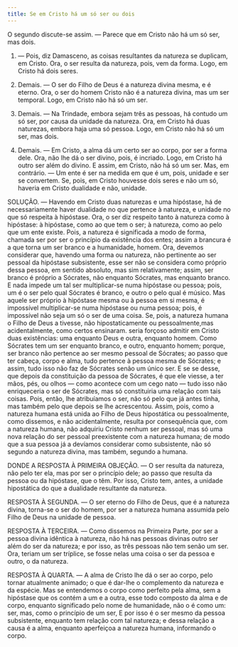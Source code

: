 ```yaml
---
title: Se em Cristo há um só ser ou dois
---
```


O segundo discute-se assim. — Parece que em Cristo não há um só ser, mas dois.  

1. — Pois, diz Damasceno, as coisas resultantes da natureza se duplicam, em Cristo. Ora, o ser resulta da natureza, pois, vem da forma. Logo, em Cristo há dois seres.  

2. Demais. — O ser do Filho de Deus é a natureza divina mesma, e é eterno. Ora, o ser do homem Cristo não é a natureza divina, mas um ser temporal. Logo, em Cristo não há só um ser.  

3. Demais. — Na Trindade, embora sejam três as pessoas, há contudo um só ser, por causa da unidade da natureza. Ora, em Cristo há duas naturezas, embora haja uma só pessoa. Logo, em Cristo não há só um ser, mas dois.  

4. Demais. — Em Cristo, a alma dá um certo ser ao corpo, por ser a forma dele. Ora, não lhe dá o ser divino, pois, é incriado. Logo, em Cristo há outro ser além do divino. E assim, em Cristo, não há só um ser.  Mas, em contrário. — Um ente é ser na medida em que é um, pois, unidade e ser se convertem. Se, pois, em Cristo houvesse dois seres e não um só, haveria em Cristo dualidade e não, unidade. 

SOLUÇÃO. — Havendo em Cristo duas naturezas e uma hipóstase, há de necessariamente haver dualidade no que pertence à natureza, e unidade no que só respeita à hipóstase. Ora, o ser diz respeito tanto à natureza como à hipóstase: à hipóstase, como ao que tem o ser; à natureza, como ao pelo que um ente existe. Pois, a natureza é significada a modo de forma, chamada ser por ser o princípio da existência dos entes; assim a brancura é a que torna um ser branco e a humanidade, homem. Ora, devemos considerar que, havendo uma forma ou natureza, não pertinente ao ser pessoal da hipóstase subsistente, esse ser não se considera como próprio dessa pessoa, em sentido absoluto, mas sim relativamente; assim, ser branco é próprio a Sócrates, não enquanto Sócrates, mas enquanto branco. E nada impede um tal ser multiplicar-se numa hipóstase ou pessoa; pois, um é o ser pelo qual Sócrates é branco, e outro o pelo qual é músico. Mas aquele ser próprio à hipóstase mesma ou à pessoa em si mesma, é impossível multiplicar-se numa hipóstase ou numa pessoa; pois, é impossível não seja um só o ser de uma coisa.  Se, pois, a natureza humana o Filho de Deus a tivesse, não hipostaticamente ou pessoalmente,mas acidentalmente, como certos ensinaram. seria forçoso admitir em Cristo duas existências: uma enquanto Deus e outra, enquanto homem. Como Sócrates tem um ser enquanto branco, e outro, enquanto homem; porque, ser branco não pertence ao ser mesmo pessoal de Sócrates; ao passo que ter cabeça, corpo e alma, tudo pertence à pessoa mesma de Sócrates; e assim, tudo isso não faz de Sócrates senão um único ser. E se se desse, que depois da constituição da pessoa de Sócrates, é que ele viesse, a ter mãos, pés, ou olhos — como acontece com um cego nato — tudo isso não enriqueceria o ser de Sócrates, mas só constituiria uma relação com tais coisas. Pois, então, lhe atribuíamos o ser, não só pelo que já antes tinha, mas também pelo que depois se lhe acrescentou. Assim, pois, como a natureza humana está unida ao Filho de Deus hipostática ou pessoalmente, como dissemos, e não acidentalmente, resulta por consequência que, com a natureza humana, não adquiriu Cristo nenhum ser pessoal, mas só uma nova relação do ser pessoal preexistente com a natureza humana; de modo que a sua pessoa já a devíamos considerar como subsistente, não só segundo a natureza divina, mas também, segundo a humana.  

DONDE A RESPOSTA À PRIMEIRA OBJEÇÃO. — O ser resulta da natureza, não pelo ter ela, mas por ser o princípio dele; ao passo que resulta da pessoa ou da hipóstase, que o têm. Por isso, Cristo tem, antes, a unidade hipostática do que a dualidade resultante da natureza.  

RESPOSTA À SEGUNDA. — O ser eterno do Filho de Deus, que é a natureza divina, torna-se o ser do homem, por ser a natureza humana assumida pelo Filho de Deus na unidade de pessoa.  

RESPOSTA À TERCEIRA. — Como dissemos na Primeira Parte, por ser a pessoa divina idêntica à natureza, não há nas pessoas divinas outro ser além do ser da natureza; e por isso, as três pessoas não tem senão um ser. Ora, teriam um ser tríplice, se fosse nelas uma coisa o ser da pessoa e outro, o da natureza.  

RESPOSTA À QUARTA. — A alma de Cristo lhe dá o ser ao corpo, pelo tornar atualmente animado; o que é dar-lhe o complemento da natureza e da espécie. Mas se entendemos o corpo como perfeito pela alma, sem a hipóstase que os contém a um e a outra, esse todo composto da alma e de corpo, enquanto significado pelo nome de humanidade, não o é como um: ser, mas, como o princípio de um ser, E por isso é o ser mesmo da pessoa subsistente, enquanto tem relação com tal natureza; e dessa relação a causa é a alma, enquanto aperfeiçoa a natureza humana, informando o corpo.